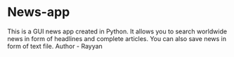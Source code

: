 # News-app
This is a GUI news app created in Python. It allows you to search worldwide news in form of headlines and complete articles. You can also save news in form of text file.
Author - Rayyan